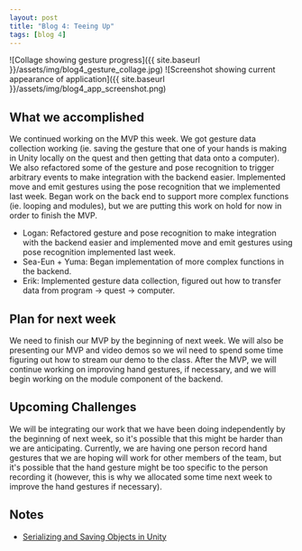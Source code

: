 ```yaml
---
layout: post
title: "Blog 4: Teeing Up"
tags: [blog 4]
---
```


![Collage showing gesture progress]({{ site.baseurl }}/assets/img/blog4_gesture_collage.jpg)
![Screenshot showing current appearance of application]({{ site.baseurl }}/assets/img/blog4_app_screenshot.png)

## What we accomplished
We continued working on the MVP this week. We got gesture data collection working (ie. saving the gesture that one of your hands is making in Unity locally on the quest and then getting that data onto a computer). We also refactored some of the gesture and pose recognition to trigger arbitrary events to make integration with the backend easier. Implemented move and emit gestures using the pose recognition that we implemented last week. Began work on the back end to support more complex functions (ie. looping and modules), but we are putting this work on hold for now in order to finish the MVP.

* Logan: Refactored gesture and pose recognition to make integration with the backend easier and implemented move and emit gestures using pose recognition implemented last week. 
* Sea-Eun + Yuma: Began implementation of more complex functions in the backend.
* Erik: Implemented gesture data collection, figured out how to transfer data from program -> quest -> computer.

## Plan for next week
We need to finish our MVP by the beginning of next week. We will also be presenting our MVP and video demos so we wil need to spend some time figuring out how to stream our demo to the class. After the MVP, we will continue working on improving hand gestures, if necessary, and we will begin working on the module component of the backend.

## Upcoming Challenges
We will be integrating our work that we have been doing independently by the beginning of next week, so it's possible that this might be harder than we are anticipating. Currently, we are having one person record hand gestures that we are hoping will work for other members of the team, but it's possible that the hand gesture might be too specific to the person recording it (however, this is why we allocated some time next week to improve the hand gestures if necessary).

## Notes
* [Serializing and Saving Objects in Unity](https://www.youtube.com/watch?v=oJrAT8L4BrA)
